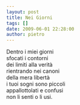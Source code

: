 ```yaml
---
layout: post
title: Nei Giorni
tags: []
date: 2009-06-01 22:28:00
author: pietro
---
```

Dentro i miei giorni<br/>sfocati i contorni<br/>dei limiti alla verità<br/>rientrando nei canoni<br/>della mera libertà<br/>i tuoi sogni sono piccoli<br/>appallottolati e confusi<br/>non li senti o li usi.
